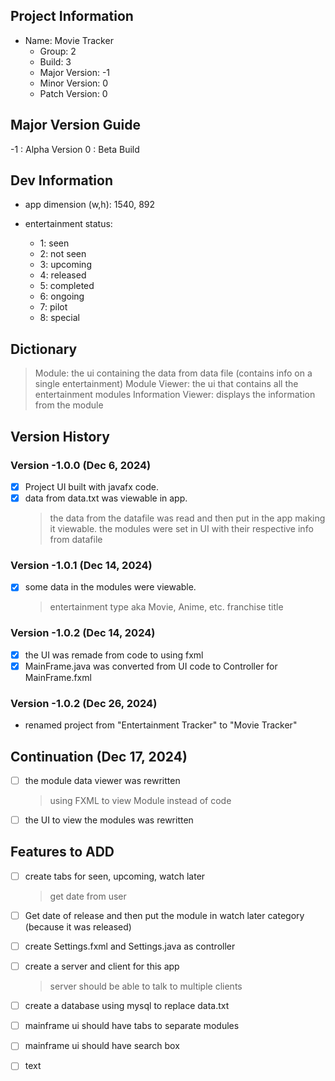 ## Project Information

- Name: Movie Tracker
  - Group: 2
  - Build: 3
  - Major Version: -1
  - Minor Version: 0
  - Patch Version: 0

## Major Version Guide

-1 : Alpha Version
0 : Beta Build

## Dev Information

- app dimension (w,h): 1540, 892
- entertainment status:

  - 1: seen
  - 2: not seen
  - 3: upcoming
  - 4: released
  - 5: completed
  - 6: ongoing
  - 7: pilot
  - 8: special

## Dictionary

> Module: the ui containing the data from data file (contains info on a single entertainment)
> Module Viewer: the ui that contains all the entertainment modules
> Information Viewer: displays the information from the module

## Version History

### Version -1.0.0 (Dec 6, 2024)

- [x] Project UI built with javafx code.
- [x] data from data.txt was viewable in app.
  > the data from the datafile was read and then put in the app making it viewable.
  > the modules were set in UI with their respective info from datafile

### Version -1.0.1 (Dec 14, 2024)

- [x] some data in the modules were viewable.
  > entertainment type aka Movie, Anime, etc.
  > franchise
  > title

### Version -1.0.2 (Dec 14, 2024)

- [x] the UI was remade from code to using fxml
- [x] MainFrame.java was converted from UI code to Controller for MainFrame.fxml

### Version -1.0.2 (Dec 26, 2024)

- renamed project from "Entertainment Tracker" to "Movie Tracker"

## Continuation (Dec 17, 2024)

- [ ] the module data viewer was rewritten
  > using FXML to view Module instead of code
- [ ] the UI to view the modules was rewritten

## Features to ADD

- [ ] create tabs for seen, upcoming, watch later

  > get date from user

- [ ] Get date of release and then put the module in watch later category (because it was released)
- [ ] create Settings.fxml and Settings.java as controller

- [ ] create a server and client for this app

  > server should be able to talk to multiple clients

- [ ] create a database using mysql to replace data.txt
- [ ] mainframe ui should have tabs to separate modules
- [ ] mainframe ui should have search box

- [ ] text
